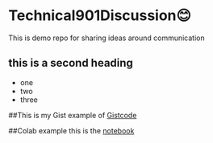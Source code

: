 # Technical901Discussion😊
This is demo repo for sharing ideas around communication


## this is a second heading

* one
* two
* three



##This is my Gist example of [Gistcode](https://gist.github.com/abarnett1999/41f6da24444aa94a26202d524eada173)


##Colab example
this is the [notebook](https://colab.research.google.com/github/abarnett1999/technical901discussion/blob/main/Technical901discussion.ipynb)

